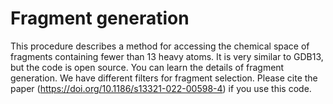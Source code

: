 # Fragment generation
 This procedure describes a method for accessing the chemical space of fragments containing fewer than 13 heavy atoms. It is very similar to GDB13, but the code is open source. You can learn the details of fragment generation. We have different filters for fragment selection. 
 Please cite the paper (https://doi.org/10.1186/s13321-022-00598-4) if you use this code.

